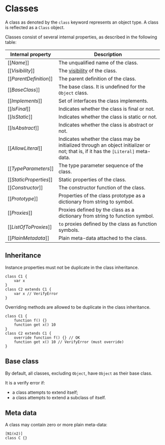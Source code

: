 # Classes

A class as denoted by the `class` keyword represents an object type. A class is reflected as a `Class` object.

Classes consist of several internal properties, as described in the following table:

| Internal property | Description |
| ----------------- | ----------- |
| \[\[*Name*\]\] | The unqualified name of the class. |
| \[\[*Visibility*\]\] | The [visibility](visibility.md) of the class. |
| \[\[*ParentDefinition*\]\] | The parent definition of the class. |
| \[\[*BaseClass*\]\] | The base class. It is undefined for the `Object` class. |
| \[\[*Implements*\]\] | Set of interfaces the class implements. |
| \[\[*IsFinal*\]\] | Indicates whether the class is final or not. |
| \[\[*IsStatic*\]\] | Indicates whether the class is static or not. |
| \[\[*IsAbstract*\]\] | Indicates whether the class is abstract or not. |
| \[\[*AllowLiteral*\]\] | Indicates whether the class may be initialized through an object initializer or not; that is, if it has the `[Literal]` meta-data. |
| \[\[*TypeParameters*\]\] | The type parameter sequence of the class. |
| \[\[*StaticProperties*\]\] | Static properties of the class. |
| \[\[*Constructor*\]\] | The constructor function of the class. |
| \[\[*Prototype*\]\] | Properties of the class prototype as a dictionary from string to symbol. |
| \[\[*Proxies*\]\] | Proxies defined by the class as a dictionary from string to function symbol. |
| \[\[*ListOfToProxies*\]\] | `to` proxies defined by the class as function symbols. |
| \[\[*PlainMetadata*\]\] | Plain meta-data attached to the class. |

## Inheritance

Instance properties must not be duplicate in the class inheritance.

```
class C1 {
    var x
}
class C2 extends C1 {
    var x // VerifyError
}
```

Overriding methods are allowed to be duplicate in the class inheritance.

```
class C1 {
    function f() {}
    function get x() 10
}
class C2 extends C1 {
    override function f() {} // OK
    function get x() 10 // VerifyError (must override)
}
```

## Base class

By default, all classes, excluding `Object`, have `Object` as their base class.

It is a verify error if:

* a class attempts to extend itself;
* a class attempts to extend a subclass of itself.

## Meta data

A class may contain zero or more plain meta-data:

```
[N1(n2)]
class C {}
```